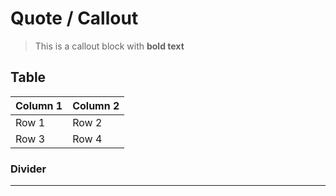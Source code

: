 # Quote / Callout

> This is a callout block with **bold text**

## Table

| Column 1 | Column 2 |
| -------- | -------- |
| Row 1    | Row 2    |
| Row 3    | Row 4    |

### Divider

---

